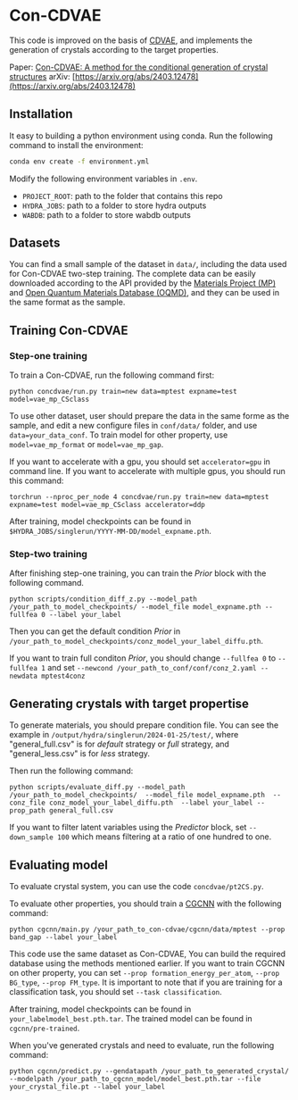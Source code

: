 # Con-CDVAE

This code is improved on the basis of 
[CDVAE](https://arxiv.org/abs/2110.06197), 
and implements the generation of crystals according to 
the target properties.

Paper: [Con-CDVAE: A method for the conditional generation of crystal structures](https://www.sciencedirect.com/science/article/pii/S2950463524000036)
arXiv: [https://arxiv.org/abs/2403.12478](https://arxiv.org/abs/2403.12478)

## Installation
It easy to building a python environment using conda.
Run the following command to install the environment:
```bash
conda env create -f environment.yml
```

Modify the following environment variables in `.env`.

- `PROJECT_ROOT`: path to the folder that contains this repo
- `HYDRA_JOBS`: path to a folder to store hydra outputs
- `WABDB`: path to a folder to store wabdb outputs

## Datasets

You can find a small sample of the dataset in `data/`, 
including the data used for Con-CDVAE two-step training. 
The complete data can be easily downloaded according to the API 
provided by the [Materials Project (MP)](https://next-gen.materialsproject.org/)
and [Open Quantum Materials Database (OQMD)](https://oqmd.org/),
and they can be used in the same format as the sample.

## Training Con-CDVAE

### Step-one training
To train a Con-CDVAE, run the following command first:

```
python concdvae/run.py train=new data=mptest expname=test model=vae_mp_CSclass
```

To use other dataset, user should prepare the data in the same forme as 
the sample, and edit a new configure files in `conf/data/` folder, 
and use `data=your_data_conf`. To train model for other property, use 
`model=vae_mp_format` or `model=vae_mp_gap`. 

If you want to accelerate with a gpu, you should set `accelerator=gpu`
in command line. If you want to accelerate with multiple gpus, you should
run this command:
```
torchrun --nproc_per_node 4 concdvae/run.py train=new data=mptest expname=test model=vae_mp_CSclass accelerator=ddp
```
After training, model checkpoints can be found in
`$HYDRA_JOBS/singlerun/YYYY-MM-DD/model_expname.pth`.


### Step-two training
After finishing step-one training, you can train the *Prior* block
with the following command.
```
python scripts/condition_diff_z.py --model_path /your_path_to_model_checkpoints/ --model_file model_expname.pth --fullfea 0 --label your_label
```
Then you can get the default condition *Prior* in 
`/your_path_to_model_checkpoints/conz_model_your_label_diffu.pth`.

If you want to train full conditon *Prior*, you should change 
`--fullfea 0` to `--fullfea 1` and set
`--newcond /your_path_to_conf/conf/conz_2.yaml --newdata mptest4conz`

## Generating crystals with target propertise
To generate materials, you should prepare condition file. 
You can see the example in `/output/hydra/singlerun/2024-01-25/test/`,
where "general_full.csv" is for *default* strategy or *full* strategy, 
and "general_less.csv" is for *less* strategy.

Then run the following command:
```
python scripts/evaluate_diff.py --model_path /your_path_to_model_checkpoints/  --model_file model_expname.pth  --conz_file conz_model_your_label_diffu.pth  --label your_label --prop_path general_full.csv
```

If you want to filter latent variables using the *Predictor* block, set 
`--down_sample 100` which means filtering at a ratio of one hundred 
to one.

## Evaluating model

To evaluate crystal system, you can use the code `concdvae/pt2CS.py`.

To evaluate other properties, you should train a 
[CGCNN](https://github.com/txie-93/cgcnn) with the following command:
```
python cgcnn/main.py /your_path_to_con-cdvae/cgcnn/data/mptest --prop band_gap --label your_label 
```
This code use the same dataset as Con-CDVAE, You can build 
the required database using the methods mentioned earlier.
If you want to train CGCNN on other property, you can set 
`--prop formation_energy_per_atom`, `--prop BG_type`, `--prop FM_type`.
It is important to note that if you are training for a 
classification task, you should set `--task classification`.

After training, model checkpoints can be found in
`your_labelmodel_best.pth.tar`. The trained model can be found in 
`cgcnn/pre-trained`.

When you've generated crystals and need to evaluate, 
run the following command:
```
python cgcnn/predict.py --gendatapath /your_path_to_generated_crystal/ --modelpath /your_path_to_cgcnn_model/model_best.pth.tar --file your_crystal_file.pt --label your_label
```
